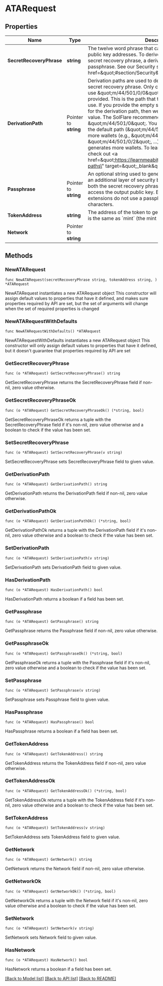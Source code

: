 # ATARequest

## Properties

Name | Type | Description | Notes
------------ | ------------- | ------------- | -------------
**SecretRecoveryPhrase** | **string** | The twelve word phrase that can be used to derive many public key addresses. To derive a public key, you need a secret recovery phrase, a derivation path, and an optional passphrase. See our Security section &lt;a href&#x3D;\&quot;#section/Security\&quot;&gt;here&lt;/a&gt;. | 
**DerivationPath** | Pointer to **string** | Derivation paths are used to derive the public key from the secret recovery phrase. Only certain paths are accepted.  We use \&quot;m/44/501/0/0\&quot; by default, if it is not provided. This is the path that the Phantom and Sollet wallets use. If you provide the empty string \&quot;\&quot; as the value for the derivation path, then we will use the Solana CLI default value. The SolFlare recommended path is \&quot;m/44/501/0\&quot;.  You can also arbitrarily increment the default path (\&quot;m/44/501/0/0\&quot;) to generate more wallets (e.g., \&quot;m/44/501/0/1\&quot;, \&quot;m/44/501/0/2\&quot;, ...). This is how Phantom generates more wallets.  To learn more about derivation paths, check out &lt;a href&#x3D;\&quot;https://learnmeabitcoin.com/technical/derivation-paths\&quot; target&#x3D;\&quot;_blank\&quot;&gt;this tutorial&lt;/a&gt;. | [optional] [default to "m/44/501/0/0"]
**Passphrase** | Pointer to **string** | An optional string used to generate an address. This provides an additional layer of security because a hacker would need both the secret recovery phrase and the passphrase to access the output public key. By default, most wallet UI extensions do not use a passphrase. Limited to 500 characters.  | [optional] [default to ""]
**TokenAddress** | **string** | The address of the token to get the ATA for. For an NFT, this is the same as &#x60;mint&#x60; (the mint address). | 
**Network** | Pointer to **string** |  | [optional] [default to "devnet"]

## Methods

### NewATARequest

`func NewATARequest(secretRecoveryPhrase string, tokenAddress string, ) *ATARequest`

NewATARequest instantiates a new ATARequest object
This constructor will assign default values to properties that have it defined,
and makes sure properties required by API are set, but the set of arguments
will change when the set of required properties is changed

### NewATARequestWithDefaults

`func NewATARequestWithDefaults() *ATARequest`

NewATARequestWithDefaults instantiates a new ATARequest object
This constructor will only assign default values to properties that have it defined,
but it doesn't guarantee that properties required by API are set

### GetSecretRecoveryPhrase

`func (o *ATARequest) GetSecretRecoveryPhrase() string`

GetSecretRecoveryPhrase returns the SecretRecoveryPhrase field if non-nil, zero value otherwise.

### GetSecretRecoveryPhraseOk

`func (o *ATARequest) GetSecretRecoveryPhraseOk() (*string, bool)`

GetSecretRecoveryPhraseOk returns a tuple with the SecretRecoveryPhrase field if it's non-nil, zero value otherwise
and a boolean to check if the value has been set.

### SetSecretRecoveryPhrase

`func (o *ATARequest) SetSecretRecoveryPhrase(v string)`

SetSecretRecoveryPhrase sets SecretRecoveryPhrase field to given value.


### GetDerivationPath

`func (o *ATARequest) GetDerivationPath() string`

GetDerivationPath returns the DerivationPath field if non-nil, zero value otherwise.

### GetDerivationPathOk

`func (o *ATARequest) GetDerivationPathOk() (*string, bool)`

GetDerivationPathOk returns a tuple with the DerivationPath field if it's non-nil, zero value otherwise
and a boolean to check if the value has been set.

### SetDerivationPath

`func (o *ATARequest) SetDerivationPath(v string)`

SetDerivationPath sets DerivationPath field to given value.

### HasDerivationPath

`func (o *ATARequest) HasDerivationPath() bool`

HasDerivationPath returns a boolean if a field has been set.

### GetPassphrase

`func (o *ATARequest) GetPassphrase() string`

GetPassphrase returns the Passphrase field if non-nil, zero value otherwise.

### GetPassphraseOk

`func (o *ATARequest) GetPassphraseOk() (*string, bool)`

GetPassphraseOk returns a tuple with the Passphrase field if it's non-nil, zero value otherwise
and a boolean to check if the value has been set.

### SetPassphrase

`func (o *ATARequest) SetPassphrase(v string)`

SetPassphrase sets Passphrase field to given value.

### HasPassphrase

`func (o *ATARequest) HasPassphrase() bool`

HasPassphrase returns a boolean if a field has been set.

### GetTokenAddress

`func (o *ATARequest) GetTokenAddress() string`

GetTokenAddress returns the TokenAddress field if non-nil, zero value otherwise.

### GetTokenAddressOk

`func (o *ATARequest) GetTokenAddressOk() (*string, bool)`

GetTokenAddressOk returns a tuple with the TokenAddress field if it's non-nil, zero value otherwise
and a boolean to check if the value has been set.

### SetTokenAddress

`func (o *ATARequest) SetTokenAddress(v string)`

SetTokenAddress sets TokenAddress field to given value.


### GetNetwork

`func (o *ATARequest) GetNetwork() string`

GetNetwork returns the Network field if non-nil, zero value otherwise.

### GetNetworkOk

`func (o *ATARequest) GetNetworkOk() (*string, bool)`

GetNetworkOk returns a tuple with the Network field if it's non-nil, zero value otherwise
and a boolean to check if the value has been set.

### SetNetwork

`func (o *ATARequest) SetNetwork(v string)`

SetNetwork sets Network field to given value.

### HasNetwork

`func (o *ATARequest) HasNetwork() bool`

HasNetwork returns a boolean if a field has been set.


[[Back to Model list]](../README.md#documentation-for-models) [[Back to API list]](../README.md#documentation-for-api-endpoints) [[Back to README]](../README.md)


